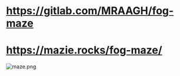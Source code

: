# https://gitlab.com/MRAAGH/fog-maze

# https://mazie.rocks/fog-maze/

![maze.png](https://img.ourl.ca/maze.png)
